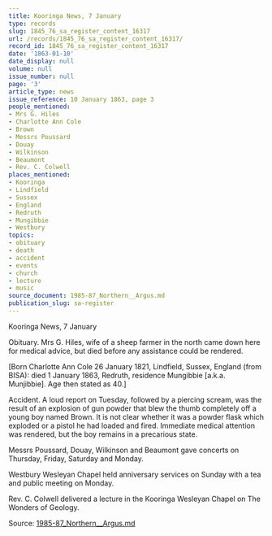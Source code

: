 ```yaml
---
title: Kooringa News, 7 January
type: records
slug: 1845_76_sa_register_content_16317
url: /records/1845_76_sa_register_content_16317/
record_id: 1845_76_sa_register_content_16317
date: '1863-01-10'
date_display: null
volume: null
issue_number: null
page: '3'
article_type: news
issue_reference: 10 January 1863, page 3
people_mentioned:
- Mrs G. Hiles
- Charlotte Ann Cole
- Brown
- Messrs Poussard
- Douay
- Wilkinson
- Beaumont
- Rev. C. Colwell
places_mentioned:
- Kooringa
- Lindfield
- Sussex
- England
- Redruth
- Mungibbie
- Westbury
topics:
- obituary
- death
- accident
- events
- church
- lecture
- music
source_document: 1985-87_Northern__Argus.md
publication_slug: sa-register
---
```


Kooringa News, 7 January

Obituary.  Mrs G. Hiles, wife of a sheep farmer in the north came down here for medical advice, but died before any assistance could be rendered.

[Born Charlotte Ann Cole 26 January 1821, Lindfield, Sussex, England (from BISA): died 1 January 1863, Redruth, residence Mungibbie [a.k.a. Munjibbie].  Age then stated as 40.]

Accident.  A loud report on Tuesday, followed by a piercing scream, was the result of an explosion of gun powder that blew the thumb completely off a young boy named Brown. It is not clear whether it was a powder flask which exploded or a pistol he had loaded and fired.  Immediate medical attention was rendered, but the boy remains in a precarious state.

Messrs Poussard, Douay, Wilkinson and Beaumont gave concerts on Thursday, Friday, Saturday and Monday.

Westbury Wesleyan Chapel held anniversary services on Sunday with a tea and public meeting on Monday.

Rev. C. Colwell delivered a lecture in the Kooringa Wesleyan Chapel on The Wonders of Geology.


Source: [1985-87_Northern__Argus.md](/downloads/markdown/1985-87_Northern__Argus.md)
